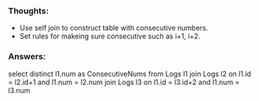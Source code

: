 ### Thoughts: 

- Use self join to construct table with consecutive numbers.
- Set rules for makeing sure consecutive such as i+1, i+2.

### Answers: 
select distinct l1.num as ConsecutiveNums from Logs l1 
join Logs l2
on l1.id  = l2.id+1 and l1.num = l2.num 
join Logs l3
on l1.id = l3.id+2 and l1.num = l3.num 
